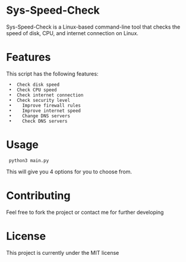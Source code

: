 # Sys-Speed-Check
Sys-Speed-Check is a Linux-based command-line tool that checks the speed of disk, CPU, and internet connection on Linux.
# Features
This script has the following features:

     •	Check disk speed
     •	Check CPU speed
     •	Check internet connection
     •	Check security level
     •    Improve firewall rules
     •    Improve internet speed
     •    Change DNS servers
     •    Check DNS servers
# Usage
     
     python3 main.py
     
This will give you 4 options for you to choose from.

# Contributing

Feel free to fork the project or contact me for further developing

# License
This project is currently under the MIT license
